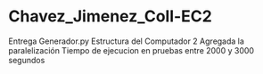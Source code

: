 # Chavez_Jimenez_Coll-EC2
Entrega Generador.py
Estructura del Computador 2
Agregada la paralelización
Tiempo de ejecucion en pruebas entre 2000 y 3000 segundos
